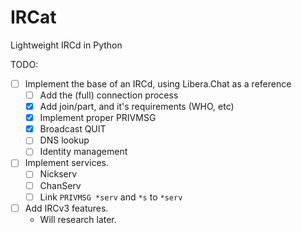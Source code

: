 # IRCat

Lightweight IRCd in Python

TODO:
- [ ] Implement the base of an IRCd, using Libera.Chat as a reference
  -  [ ] Add the (full) connection process
  -  [x] Add join/part, and it's requirements (WHO, etc)
  -  [x] Implement proper PRIVMSG
  -  [x] Broadcast QUIT
  -  [ ] DNS lookup
  -  [ ] Identity management
- [ ] Implement services.
  -  [ ] Nickserv
  -  [ ] ChanServ
  -  [ ] Link `PRIVMSG *serv` and `*s` to `*serv`
- [ ] Add IRCv3 features.
  -  Will research later.